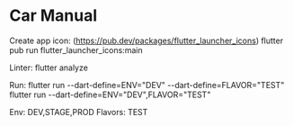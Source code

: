 # Car Manual

Create app icon: (https://pub.dev/packages/flutter_launcher_icons)
    flutter pub run flutter_launcher_icons:main

Linter:
 flutter analyze

Run:
 flutter run --dart-define=ENV="DEV" --dart-define=FLAVOR="TEST"
 flutter run --dart-define=ENV="DEV",FLAVOR="TEST"

 Env: DEV,STAGE,PROD
 Flavors: TEST